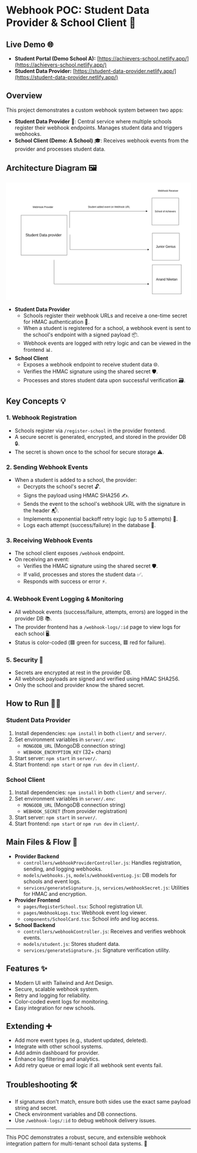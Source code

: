 # Webhook POC: Student Data Provider & School Client 🚀

## Live Demo 🌐
- **Student Portal (Demo School A):** [https://achievers-school.netlify.app/](https://achievers-school.netlify.app/)
- **Student Data Provider:** [https://student-data-provider.netlify.app/](https://student-data-provider.netlify.app/)

## Overview
This project demonstrates a custom webhook system between two apps:
- **Student Data Provider** 🏫: Central service where multiple schools register their webhook endpoints. Manages student data and triggers webhooks.
- **School Client (Demo: A School)** 🎓: Receives webhook events from the provider and processes student data.

## Architecture Diagram 🖼️

![Custom Webhook Flow](public/custom_webhook.png)
- **Student Data Provider**
  - Schools register their webhook URLs and receive a one-time secret for HMAC authentication 🔑.
  - When a student is registered for a school, a webhook event is sent to the school's endpoint with a signed payload 📦.
  - Webhook events are logged with retry logic and can be viewed in the frontend 📊.
- **School Client**
  - Exposes a webhook endpoint to receive student data 🌐.
  - Verifies the HMAC signature using the shared secret 🛡️.
  - Processes and stores student data upon successful verification 🗃️.

## Key Concepts 💡
### 1. Webhook Registration
- Schools register via `/register-school` in the provider frontend.
- A secure secret is generated, encrypted, and stored in the provider DB 🔒.
- The secret is shown once to the school for secure storage ⚠️.

### 2. Sending Webhook Events
- When a student is added to a school, the provider:
  - Decrypts the school's secret 🔓.
  - Signs the payload using HMAC SHA256 ✍️.
  - Sends the event to the school's webhook URL with the signature in the header 📬.
  - Implements exponential backoff retry logic (up to 5 attempts) 🔁.
  - Logs each attempt (success/failure) in the database 📝.

### 3. Receiving Webhook Events
- The school client exposes `/webhook` endpoint.
- On receiving an event:
  - Verifies the HMAC signature using the shared secret 🛡️.
  - If valid, processes and stores the student data ✅.
  - Responds with success or error ⚡.

### 4. Webhook Event Logging & Monitoring
- All webhook events (success/failure, attempts, errors) are logged in the provider DB 📚.
- The provider frontend has a `/webhook-logs/:id` page to view logs for each school 🖥️.
- Status is color-coded (🟩 green for success, 🟥 red for failure).

### 5. Security 🔐
- Secrets are encrypted at rest in the provider DB.
- All webhook payloads are signed and verified using HMAC SHA256.
- Only the school and provider know the shared secret.

## How to Run 🏃‍♂️
### Student Data Provider
1. Install dependencies: `npm install` in both `client/` and `server/`.
2. Set environment variables in `server/.env`:
   - `MONGODB_URL` (MongoDB connection string)
   - `WEBHOOK_ENCRYPTION_KEY` (32+ chars)
3. Start server: `npm start` in `server/`.
4. Start frontend: `npm start` or `npm run dev` in `client/`.

### School Client
1. Install dependencies: `npm install` in both `client/` and `server/`.
2. Set environment variables in `server/.env`:
   - `MONGODB_URL` (MongoDB connection string)
   - `WEBHOOK_SECRET` (from provider registration)
3. Start server: `npm start` in `server/`.
4. Start frontend: `npm start` or `npm run dev` in `client/`.

## Main Files & Flow 📂
- **Provider Backend**
  - `controllers/webhookProviderController.js`: Handles registration, sending, and logging webhooks.
  - `models/webhooks.js`, `models/webhookEventLog.js`: DB models for schools and event logs.
  - `services/generateSignature.js`, `services/webhookSecret.js`: Utilities for HMAC and encryption.
- **Provider Frontend**
  - `pages/RegisterSchool.tsx`: School registration UI.
  - `pages/WebhookLogs.tsx`: Webhook event log viewer.
  - `components/SchoolCard.tsx`: School info and log access.
- **School Backend**
  - `controllers/webhookController.js`: Receives and verifies webhook events.
  - `models/student.js`: Stores student data.
  - `services/generateSignature.js`: Signature verification utility.

## Features ✨
- Modern UI with Tailwind and Ant Design.
- Secure, scalable webhook system.
- Retry and logging for reliability.
- Color-coded event logs for monitoring.
- Easy integration for new schools.

## Extending ➕
- Add more event types (e.g., student updated, deleted).
- Integrate with other school systems.
- Add admin dashboard for provider.
- Enhance log filtering and analytics.
- Add retry queue or email logic if all webhook sent events fail.

## Troubleshooting 🛠️
- If signatures don't match, ensure both sides use the exact same payload string and secret.
- Check environment variables and DB connections.
- Use `/webhook-logs/:id` to debug webhook delivery issues.

---
This POC demonstrates a robust, secure, and extensible webhook integration pattern for multi-tenant school data systems. 🎯
